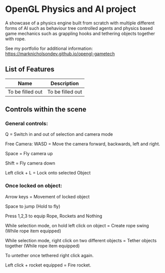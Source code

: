 # OpenGL Physics and AI project

A showcase of a physics engine built from scratch with multiple different forms of AI such as behaviour tree controlled agents and physics
based game mechanics such as grappling hooks and tethering objects together with rope.

See my portfolio for additional information: https://marknicholsondev.github.io/opengl-gametech

## List of Features
| Name | Description |
| ------------- | ------------- |
| To be filled out | To be filled out |

## Controls within the scene
### General controls:
Q = Switch in and out of selection and camera mode

Free Camera:
WASD = Move the camera forward, backwards, left and right.

Space = Fly camera up

Shift = Fly camera down

Left click + L = Lock onto selected Object

### Once locked on object:
Arrow keys = Movement of locked object

Space to jump (Hold to fly)

Press 1,2,3 to equip Rope, Rockets and Nothing

While selection mode, on hold left click on object = Create rope swing (While rope item equipped)

While selection mode, right click on two different objects = Tether objects together (While rope item equipped)

To untether once tethered right click again.

Left click + rocket equipped = Fire rocket.

